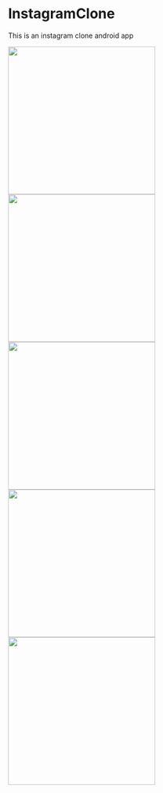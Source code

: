 # InstagramClone
This is an instagram clone android app

<p float="left">

<img src="https://user-images.githubusercontent.com/33950324/95619190-d5e1a980-0a8b-11eb-830e-3cb3a14ea0e4.jpg" width="300">
<img src="https://user-images.githubusercontent.com/33950324/95620603-12160980-0a8e-11eb-90c8-b2e8c360df47.jpg" width="300">
<img src="https://user-images.githubusercontent.com/33950324/95620198-6c629a80-0a8d-11eb-9c96-19848503b270.jpg" width="300">
<img src="https://user-images.githubusercontent.com/33950324/95620202-6d93c780-0a8d-11eb-8730-c41bed63f038.jpg" width="300">
<img src="https://user-images.githubusercontent.com/33950324/95620606-13473680-0a8e-11eb-845b-0fca42281b65.jpg" width="300">
</p>
